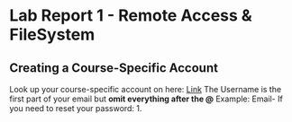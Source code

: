 # **Lab Report 1 - Remote Access & FileSystem**
## **Creating a Course-Specific Account**
Look up your course-specific account on here: 
[Link](https://sdacs.ucsd.edu/~icc/index.php)
The Username is the first part of your email but **omit everything after the @**
  Example: Email-
If you need to reset your password:
1. 
